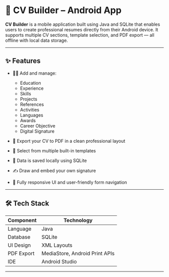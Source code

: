 # 📄 CV Builder – Android App

**CV Builder** is a mobile application built using Java and SQLite that enables users to create professional resumes directly from their Android device. It supports multiple CV sections, template selection, and PDF export — all offline with local data storage.

---

## ✨ Features

- 🧑‍🎓 Add and manage:
  - Education
  - Experience
  - Skills
  - Projects
  - References
  - Activities
  - Languages
  - Awards
  - Career Objective
  - Digital Signature

- 🧾 Export your CV to PDF in a clean professional layout
- 🎨 Select from multiple built-in templates
- 💾 Data is saved locally using SQLite
- ✍️ Draw and embed your own signature
- 📱 Fully responsive UI and user-friendly form navigation

---

## 🛠 Tech Stack

| Component   | Technology  |
|-------------|--------------|
| Language    | Java         |
| Database    | SQLite       |
| UI Design   | XML Layouts  |
| PDF Export  | MediaStore, Android Print APIs |
| IDE         | Android Studio |

---
